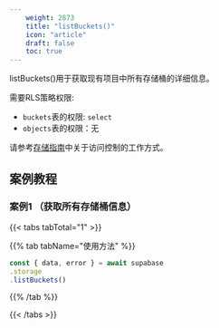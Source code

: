 ```yaml
---
    weight: 2873
    title: "listBuckets()"
    icon: "article"
    draft: false
    toc: true
---
```


listBuckets()用于获取现有项目中所有存储桶的详细信息。

需要RLS策略权限:
  - `buckets`表的权限: `select`
  - `objects`表的权限：无

请参考[存储指南](/docs/app/development_guide/storage/storage#access-control)中关于访问控制的工作方式。


## 案例教程

### 案例1 （获取所有存储桶信息）

{{< tabs tabTotal="1" >}}


{{% tab tabName="使用方法" %}}



  ```ts
const { data, error } = await supabase                                      
  .storage
  .listBuckets()
  ```



{{% /tab %}}

{{< /tabs >}}
